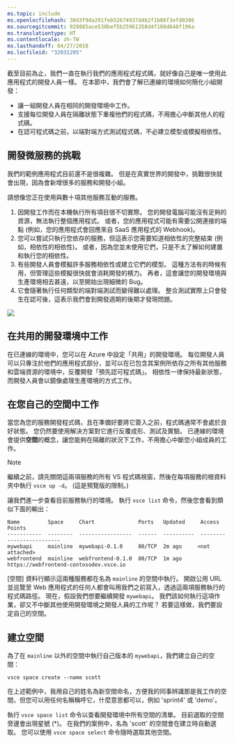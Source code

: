 ```yaml
---
ms.topic: include
ms.openlocfilehash: 30d3f9da291feb52674937d4b2f1b86f3efd0386
ms.sourcegitcommit: 928885ace538bef5b25961358d4f166d648f196a
ms.translationtype: HT
ms.contentlocale: zh-TW
ms.lasthandoff: 04/27/2018
ms.locfileid: "32031295"
---
```

截至目前為止，我們一直在執行我們的應用程式程式碼，就好像自己是唯一使用此應用程式的開發人員一樣。 在本節中，我們會了解已連線的環境如何簡化小組開發：
* 讓一組開發人員在相同的開發環境中工作。
* 支援每位開發人員在隔離狀態下重複他們的程式碼，不用擔心中斷其他人的程式碼。
* 在認可程式碼之前，以端對端方式測試程式碼，不必建立模型或模擬相依性。

## <a name="challenges-with-developing-microservices"></a>開發微服務的挑戰
我們的範例應用程式目前還不是很複雜。 但是在真實世界的開發中，挑戰很快就會出現，因為會新增很多的服務和開發小組。

請想像您正在使用與數十項其他服務互動的服務。

1. 因開發工作而在本機執行所有項目很不切實際。 您的開發電腦可能沒有足夠的資源，無法執行整個應用程式。 或者，您的應用程式可能有需要公開連接的端點 (例如，您的應用程式會回應來自 SaaS 應用程式的 Webhook)。
1. 您可以嘗試只執行您依存的服務，但這表示您需要知道相依性的完整結束 (例如，相依性的相依性)。 或者，因為您並未使用它們，只是不太了解如何建置和執行您的相依性。
1. 有些開發人員會模擬許多服務相依性或建立它們的模型。 這種方法有的時候有用，但管理這些模擬很快就會消耗開發的棈力。 再者，這會讓您的開發環境與生產環境相去甚遠，以至開始出現細微的 Bug。
1. 它會隨著執行任何類型的端對端測試而變得難以處理。 整合測試實際上只會發生在認可後，這表示我們會到開發週期的後期才發現問題。

![](../media/microservices-challenges.png)


## <a name="work-in-a-shared-development-environment"></a>在共用的開發環境中工作
在已連線的環境中，您可以在 Azure 中設定「共用」的開發環境。 每位開發人員可以只專注於他們的應用程式部分，並可以在已包含其案例所依存之所有其他服務和雲端資源的環境中，反覆開發「預先認可程式碼」。 相依性一律保持最新狀態，而開發人員會以鏡像處理生產環境的方式工作。

## <a name="work-in-your-own-space"></a>在您自己的空間中工作
當您為您的服務開發程式碼，且在準備好要將它簽入之前，程式碼通常不會處於良好狀態。 您仍然要使用解決方案對它進行反覆成形、測試及實驗。 已連線的環境會提供**空間**的概念，讓您能夠在隔離的狀況下工作，不用擔心中斷您小組成員的工作。

> [!Note]
> 繼續之前，請先關閉這兩項服務的所有 VS 程式碼視窗，然後在每項服務的根資料夾中執行 `vsce up -d`。 (這是預覽版的限制。)

讓我們進一步查看目前服務執行的環境。 執行 `vsce list` 命令，然後您會看到類似下面的輸出：

```
Name         Space     Chart              Ports   Updated     Access Points
-----------  --------  -----------------  ------  ----------  -------------------------
mywebapi     mainline  mywebapi-0.1.0     80/TCP  2m ago     <not attached>
webfrontend  mainline  webfrontend-0.1.0  80/TCP  1m ago     https://webfrontend-contosodev.vsce.io
```

[空間] 資料行顯示這兩種服務都在名為 `mainline` 的空間中執行。 開啟公用 URL 並巡覽至 Web 應用程式的任何人都會叫用我們之前寫入，透過這兩項服務執行的程式碼路徑。 現在，假設我們想要繼續開發 `mywebapi`。 我們該如何執行這項作業，卻又不中斷其他使用開發環境之開發人員的工作呢？ 若要這樣做，我們要設定自己的空間。

## <a name="create-a-space"></a>建立空間
為了在 `mainline` 以外的空間中執行自己版本的 `mywebapi`，我們建立自己的空間：
``` 
vsce space create --name scott
```

在上述範例中，我用自己的姓名為新空間命名，方便我的同事辨識那是我工作的空間，但您可以用任何名稱稱呼它，什麼意思都可以，例如 'sprint4' 或 'demo'。 

執行 `vsce space list` 命令以查看開發環境中所有空間的清單。 目前選取的空間旁邊會出現星號 (*)。 在我們的案例中，名為 'scott' 的空間會在建立時自動選取。 您可以使用 `vsce space select` 命令隨時選取其他空間。
